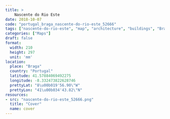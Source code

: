 ```yaml
---
title: > 
    Nascente do Rio Este
date: 2018-10-07
code: "portugal_braga_nascente-do-rio-este_52666"
tags: ["nascente-do-rio-este", "map", "architecture", "buildings", "Braga", "Portugal"]
categories: ["Maps"]
draft: false
format:
  width: 210
  height: 297
  unit: 'mm'
location:
  place: "Braga"
  country: "Portugal"
  latitude: 41.57884069492275
  longitude: -8.332473822628746
  prettyLat: "8\u00b019'56.90\"W"
  prettyLon: "41\u00b034'43.82\"N"
resources:
- src: "nascente-do-rio-este_52666.png"
  title: "Cover"
  name: cover
---
```

